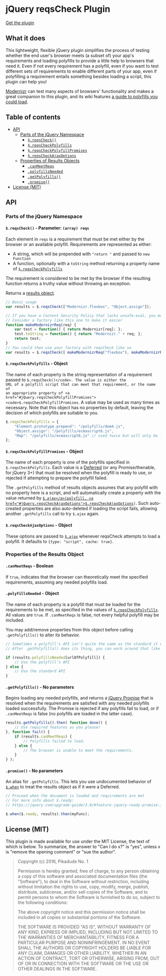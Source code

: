 <h1>jQuery reqsCheck Plugin</h1>

[Get the plugin](https://github.com/PikadudeNo1/jQuery-reqsCheck/raw/v1.1/jquery.reqscheck.min.js)

<h2>What it does</h2>

This lightweight, flexible jQuery plugin simplifies the process of testing whether the end user's browser meets (a subset of) your app's requirements and loading polyfills to provide a little help to browsers that need it. Even if not every requirement has a polyfill, even if you want to test different sets of requirements to enable different parts of your app, even if polyfilling a requirement entails something besides loading a script, this plugin can help you!

<a href="https://modernizr.com/">Modernizr</a> can test many aspects of browsers' functionality and makes a great companion to this plugin, and its wiki features <a href="https://github.com/Modernizr/Modernizr/wiki/HTML5-Cross-Browser-Polyfills">a guide to polyfills you could load</a>.

<h2>Table of contents</h2>

- <a href="#API">API</a>
	- <a href="#jQueryNamespace">Parts of the jQuery Namespace</a>
		- <a href="#jQuery.reqsCheck"><code>$.reqsCheck()</code></a>
		- <a href="#jQuery.reqsCheckPolyfills"><code>$.reqsCheckPolyfills</code></a>
		- <a href="#jQuery.reqsCheckPolyfillPromises"><code>$.reqsCheckPolyfillPromises</code></a>
		- <a href="#jQuery.reqsCheckAjaxOptions"><code>$.reqsCheckAjaxOptions</code></a>
	- <a href="#resultsObject">Properties of Results Objects</a>
		- <a href="#obj-canMeetReqs"><code>.canMeetReqs</code></a>
		- <a href="#obj-polyfillsNeeded"><code>.polyfillsNeeded</code></a>
		- <a href="#obj-getPolyfills"><code>.getPolyfills()</code></a>
		- <a href="#obj-promise"><code>.promise()</code></a>
- <a href="#license">License (MIT)</a>

<h2 id="API">API</h2>

<h3 id="jQueryNamespace">Parts of the jQuery Namespace</h3>

<h4 id="jQuery.reqsCheck"><code>$.reqsCheck()</code> - Parameter: <code>(array) reqs</code></h4>

Each element in <code>reqs</code> is a requirement that must be met either by the browser or an available polyfill. Requirements are represented as either:

- A string, which will be prepended with <code>"return "</code> and passed to <code>new Function</code>
- A function, optionally with a <code>toString</code> method returning a property name of <a href="#jQuery.reqsCheckPolyfills"><code>$.reqsCheckPolyfills</code></a>

The requirement is considered to be met by the browser if the resulting function returns a truthy value without throwing an exception.

Returns a <a href="#resultsObject">results object</a>.

```javascript
// Basic usage
var results = $.reqsCheck(["Modernizr.flexbox", "Object.assign"]);

// If you have a Content Security Policy that lacks unsafe-eval, you must use functions instead
// Consider a factory like this one to make it easier
function makeModernizrReq(req) {
	var test = function() { return Modernizr[req]; };
	test.toString = function() { return "Modernizr." + req; };
	return test;
}
// You could then use your factory with reqsCheck like so
var results = $.reqsCheck([ makeModernizrReq("flexbox"), makeModernizrReq("promises") ])
```

<h4 id="jQuery.reqsCheckPolyfills"><code>$.reqsCheckPolyfills</code> - Object</h4>

The name of each property is the string representation of a requirement passed to <code>$.reqsCheck()</code>. The value is either the URL of a polyfill script that can meet that requirement, or the name of an appropriate property of <a href="#jQuery.reqsCheckPolyfillPromises"><code>$.reqsCheckPolyfillPromises</code></a>. A value may be used as many times as necessary. Note that this object has no properties by default, leaving the decision of which polyfills are suitable to you.

```javascript
$.reqsCheckPolyfills = {
	"Element.prototype.prepend": "/polyfills/dom4.js",
	"Object.assign": "/polyfills/ecmascript6.js",
	"Map": "/polyfills/ecmascript6.js" // used twice but will only be loaded once
};
```

<h4 id="jQuery.reqsCheckPolyfillPromises"><code>$.reqsCheckPolyfillPromises</code> - Object</h4>

The name of each property is one of the polyfills specified in <code>$.reqsCheckPolyfills</code>. Each value is a <a href="https://api.jquery.com/jQuery.Deferred/">Deferred</a> (or any Promise/thenable, for jQuery 3+) that must be resolved when the polyfill is ready to use, or rejected if attempting to prepare the polyfill failed.

The <code>.getPolyfills</code> method of results objects assumes that any polyfill with no property here is a script, and will automatically create a property with the value returned by <code><a href="https://api.jquery.com/jQuery.ajax/">$.ajax</a>(polyfill, <a href="#jQuery.reqsCheckAjaxOptions">$.reqsCheckAjaxOptions</a>)</code>. Such auto-created properties are also auto-deleted if loading the script fails, allowing another <code>.getPolyfills</code> call to try <code>$.ajax</code> again.

<h4 id="jQuery.reqsCheckAjaxOptions"><code>$.reqsCheckAjaxOptions</code> - Object</h4>

These options are passed to <a href="https://api.jquery.com/jQuery.ajax/"><code>$.ajax</code></a> whenever reqsCheck attempts to load a polyfill. It defaults to <code>{type: "script", cache: true}</code>.

<h3 id="resultsObject">Properties of the Results Object</h3>

<h4 id="obj-canMeetReqs"><code>.canMeetReqs</code> - Boolean</h4>

If <code>true</code>, indicates that the browser can theoretically meet the specified requirements, assuming any needed polyfills load.

<h4 id="obj-polyfillsNeeded"><code>.polyfillsNeeded</code> - Object</h4>

The name of each property is a polyfill that must be loaded for the requirements to be met, as specified in the values of <a href="#jQuery.reqsCheckPolyfills"><code>$.reqsCheckPolyfills</code></a>. All values are <code>true</code>. If <code>.canMeetReqs</code> is false, not every helpful polyfill may be included.

You may add/remove properties from this object before calling <code>.getPolyfills()</code> to alter its behavior.

```javascript
// Sometimes a polyfill's API isn't quite the same as the standard it enables support for.
// After .getPolyfills() does its thing, you can work around that like so.

if (results.polyfillsNeeded[urlOfPolyfill]) {
	// Use the polyfill's API
} else {
	// Use the standard API
}
```

<h4 id="obj-getPolyfills"><code>.getPolyfills()</code> - No parameters</h4>

Begins loading any needed polyfills, and returns a <a href="https://api.jquery.com/Types/#Promise">jQuery Promise</a> that is resolved when the requirements are satisfied with any needed polyfills loaded successfully. The Promise is rejected if any polyfills fail to load, or if <code>.canMeetReqs</code> is false (no polyfills are loaded in the latter case).

```javascript
results.getPolyfills().then( function done() {
	// Use required features as you please!
}, function fail() {
	if (results.canMeetReqs) {
		// Polyfills failed to load.
	} else {
		// The browser is unable to meet the requirements.
	}
} );
```

<h4 id="obj-promise"><code>.promise()</code> - No parameters</h4>

An alias for <code>.getPolyfills</code>. This lets you use undocumented behavior of <a href="https://api.jquery.com/jQuery.when/"><code>$.when</code></a> to treat the results object as if it were a Deferred.

```javascript
// Proceed when the document is loaded and requirements are met
// For more info about $.ready:
// https://jquery.com/upgrade-guide/3.0/#feature-jquery-ready-promise-is-formally-supported

$.when($.ready, results).then(myFunc);
```

<h2 id="license">License (MIT)</h2>

This plugin is made available for use under the MIT License, the text of which is below. To summarize, the answer to "Can I do x?" is "yes", unless x is "remove the opening comment" or "sue the author".

> Copyright (c) 2016, Pikadude No. 1
> 
> Permission is hereby granted, free of charge, to any person obtaining a copy of this software and associated documentation files (the "Software"), to deal in the Software without restriction, including without limitation the rights to use, copy, modify, merge, publish, distribute, sublicense, and/or sell copies of the Software, and to permit persons to whom the Software is furnished to do so, subject to the following conditions:
> 
> The above copyright notice and this permission notice shall be included in all copies or substantial portions of the Software.
> 
> THE SOFTWARE IS PROVIDED "AS IS", WITHOUT WARRANTY OF ANY KIND, EXPRESS OR IMPLIED, INCLUDING BUT NOT LIMITED TO THE WARRANTIES OF MERCHANTABILITY, FITNESS FOR A PARTICULAR PURPOSE AND NONINFRINGEMENT. IN NO EVENT SHALL THE AUTHORS OR COPYRIGHT HOLDERS BE LIABLE FOR ANY CLAIM, DAMAGES OR OTHER LIABILITY, WHETHER IN AN ACTION OF CONTRACT, TORT OR OTHERWISE, ARISING FROM, OUT OF OR IN CONNECTION WITH THE SOFTWARE OR THE USE OR OTHER DEALINGS IN THE SOFTWARE.